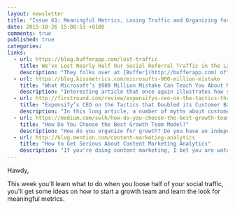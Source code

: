 ```yaml
---
layout: newsletter
title: "Issue 61: Meaningful Metrics, Losing Traffic and Organizing for Growth"
date: 2015-10-26 15:08:53 +0100
comments: true
published: true
categories:
links:
  - url: https://blog.bufferapp.com/lost-traffic
    title: We’ve Lost Nearly Half Our Social Referral Traffic in the Last 12 Months
    description: "They folks over at [Buffer](http://bufferapp.com) often talk openly about the stuff they are doing and how it works out for them. This article is once again such a public display of lessons learned. Apparently, Buffer lost nearly half it's social referral traffic in just 12 Months time, and they have no clue how that happened. Fascinating read on what they think are the root causes for this loss of traffic and the experiments they will do to improve."
  - url: https://blog.kissmetrics.com/microsofts-900-million-mistake
    title: "What Microsoft’s $900 Million Mistake Can Teach You About Marketing Messaging"
    description: "Interesting article that once again illustrates how you as a startup should talk about the problems you're trying to solve, not the cool features you're selling. If companies as big as Microsoft have to obey this rule, despite ginormous budgets, than you definitely should."
  - url: http://firstround.com/review/expensifys-ceo-on-the-tactics-that-doubled-its-customer-base-in-just-six-months/
    title: "Expensify’s CEO on the Tactics that Doubled its Customer Base in Just Six Months"
    description: "In this long article, a number of myths about customer acquisition are busted, or at least countered in a atypical way. I particularly liked the idea that one builds a SaaS business on the belief that customer acquisition efficiency is its most strategic differentiation. In other words: competitors might have better products and more growth, as long as we attract customers cheaper, we'll win."
  - url: https://medium.com/swlh/how-do-you-choose-the-best-growth-team-model-632ad5a85be9
    title: "How Do You Choose the Best Growth Team Model?"
    description: "How do you organize for growth? Do you have an independent growth team that works along side your engineers, or do you embed growth into all exisitng teams? This article discusses pro's and con's of each model and wraps up with idea that you shouldn't select for growth, but instead select for which model best fits your DNA."
  - url: http://blog.mention.com/content-marketing-analytics
    title: "How to Get Serious About Content Marketing Analytics"
    description: "If you're doing content marketing, I bet you are watching your Google Analytics closely. You'll know metrics like page views or monthly uniques by hart. But are those meaningful metrics? What if you were to track _total attention minutes_? This article surely will get you thinking plus gives you hands-on tips on how to implement these new metrics."
---
```

Hawdy,

This week you'll learn what to do when you loose half of your social traffic, you'll get some ideas on how to start a growth team and learn the look for meaningful metrics.
